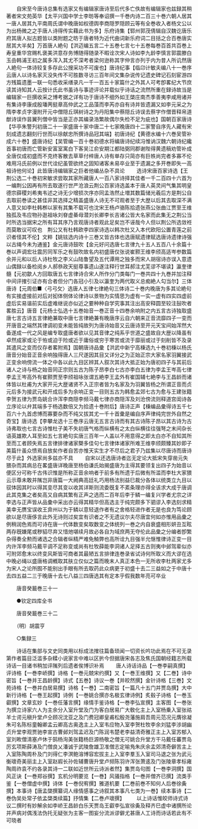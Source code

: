 <!-- { "loadSidebar": true } -->
　　自宋至今唐诗总集有选家又有编辑家唐诗至后代多亡佚故有编辑家也兹録其稍著者宋文苑英华【太平兴国中学士李昉等奉诏撰一千巻内诗二百三十巻六朝人居其一唐人居其九平南周氏谓中晚唐如权德舆李商隠罗隠顾云等有全巻收入者杨文公以为出杨微之之手唐人诗得传实藉此书为多】乐府诗集【郓州郭茂倩辑自汉魏讫唐乐府其唐人拟古题皆以类附题之昉于唐者特为近代曲词新乐府词二目括之合百巻唐实居其大半矣】万首唐人絶句【洪迈编五言二十五巻七言七十五巻每巻百首共百巻上寿皇重华宫赐札褒美洪意存务博随得随录不暇诠次宋人诗如李九龄李慎言郭震滕白玉嵒韩浦王初之属多浑入其尤不深考者梁何逊称其字仲言亦列于内为昔人所讥然唐人絶句一体诗较复多存此公搜采功不可废也】唐诗纪事【临卬计敏夫编八十一巻序云唐人以诗名家灭没失传不可胜数寻访三百年间文集杂说传记遗史碑记石刻宦游四方残篇遗墨一联一句悉收采缮录凡一千一百五十家篇什之外其人可考卽畧纪大节庶读其诗知其人云按计氏此书虽诗与事迹评论并载似乎诗话之流然所重在録诗故当是编辑家一巨撰收采之博考据之详有功于唐诗不细外如王棨庄南杰季善夷李咸用诸并有集诗李康成殷璠苪挺章高仲武之工品藻而李芮亦自有诗并皆遗漏又如李元采之为隋李孝贞字漫附开元中僧隠丘琪树诗之为丹阳集中蔡隠丘诗误去蔡字作僧晋释帛道猷诗误作昙翼列僧中皆当是正亦其编录浩繁故偶尔失检不足为疵也】国朝百家唐诗【华亭朱警刋初唐二十一家盛唐十家中唐二十七家晚唐四十二家警自序先人藏有宋刻成遗志翻刻行世而以徐献忠所撰诗品冠其端】初唐诗纪【黄德水编十六巻吴管补成六十巻】盛唐诗纪【吴管编一百十巻初德水将编唐诗纪续冯惟讷汉魏六朝诗纪纔首事初唐而亡管新安富室寓白下客吴江俞安期江都陆弼同郡谢陛得黄遗稿劝管补成全唐仅成初盛而不克终客散去草草付梓唐人诗有单存只简亦有巨帙尚完者多寡不伦难用冯氏前例以世代诠纪虽管欲终之固知诸客未易卒业至于遗漏之多开巻即失一高祖诗他何论】此皆唐诗编辑家之巨者他编丛杂不具论
　　选诗宋唐百家诗选【王荆公选二十巻初宋敏求尝取其家所藏唐人一百八家诗择其佳者一千二百四十六首为一编荆公因再有所去取遂行世严沧浪云荆公百家诗选盖本于唐人英灵间气集其明皇德宗薛稷刘希夷韦述之诗无少增损次序亦同孟浩然止増其数篇储光羲后方是荆公自去取前巻读之甚佳非其选择之精盖盛唐人诗无不可观者至于大歴以后其去取深不满人意又如李杜韩栁以家有其集不载可也沈宋王杨卢骆陈拾遗张燕公张曲江贾至王维独孤及韦应物孙逖祖咏刘眘虚綦母潜刘长卿李长吉诸公皆大名家而此集无之荆公当时所选当据宋之所有耳其序乃言观唐诗者观此足矣岂不诬哉今人但以荆公所选敛袵而莫敢议可叹也　荆公又有杜韩欧李四家诗选以韩次杜又入本代欧阳公置青莲之前识者怪其不伦】文粹【姚铉选内诗十三巻又皆古体也选唐赋遗律赋选唐诗遗律诗强以古绳今未为通鉴】金元唐诗鼓吹【金元好问选唐七言律九十五人五百八十余篇十巻以声调宏壮震厉同军乐之有鼓吹故名内初盛唐仅张说崔颢王维李颀高适岑参数篇余并元和以后人诗杜牧之李义山陆鲁望及五代谭用之独多而宋人胡宿诗亦误入意遗山偶録以备检阅乡人郝叅政天挺尊事遗山遂注释行世耳郝注尤芜谬不堪读】瀛奎律髓【元初歙人方回取唐五七言律诗合宋人所作分门类每门一巻共四十九巻并加注释中间评搉引证亦有合者但分门各冠小引及以瀛奎为两代取义总痴絶人勾当尔】三体唐诗【元周伯■〈弓弓攵〉选唐人五律七律絶句三体诗二十巻内晚唐为多其论絶句有实接虚接前对后对抝体侧体论律诗以景物为实情思为虚有一实一虚有四实四虚前虚后实易谐前实后虚难继说亦似近之要种种自学究事其注出高安释圆至较注鼔吹者畧胜云】唐音【元杨士弘选十五巻始音一巻正音十四巻余响附之内五言古诗独取盛唐七言古诗五言律絶兼取中唐七言律絶兼有晚唐序云自六朝来正音流靡四子一变而开唐音之端然其律调初变未能皆纯故列为唐诗始音又云唐诗至开元天宝间始浑然大备遂成一代之风是编专取盛唐者欲以见其音律之纯系乎世道之盛故自大歴以降虽有卓然成家或沦于恠或迫于险或近于庸俗或穷于寒苦或流于靡丽或过于刻削皆不及录其遣风之变而仅存者畧附焉】国朝唐诗品彚【洪武中新宁高棅选九十巻初棅以杨氏唐音分始音正音余响独得唐人三尺遂因其目又详分之为正始正宗大家名家羽翼接武正变余响傍流一体之中各以此九目区辨其人叙次其诗大抵正始为唐初四子与其前后诸人之诗与杨之始音同正宗则五古为陈子昂李白七古亦李白五律为李孟王岑高七律李孟王岑高外有崔颢贾至李颀祖咏张谓五絶李王孟外有崔国辅七絶李与王昌龄而诸体皆以杜甫为大家开元大歴诸贤不入正宗者皆为名家及为羽翼皆杨之所谓正音而贞元后多为接武元和开成后多为余响正变一目则五古为韩愈孟郊七古为愈与王建张籍李贺五律为贾岛姚合许浑李商隠李频马戴七律亦商隠浑及刘沧傍流则释道宫闺诗各立序论以弁其端多于杨选数倍又为拾遗十巻附后】唐诗正声【棅编品彚得诗五千七百六十九首虑博而寡要杂而不纯又拔其尤一千十首彚是编自序声律纯完世外自然之奇宝】唐诗选【李攀龙选十三巻序云唐无五言古诗而有其古诗陈子昂以其古诗为古诗弗取也七言古诗惟杜子美不失初唐气格而纵横有之太白纵横往往强弩之末间杂长语英雄欺人耳至如五七言絶句实唐三百年一人盖以不用意得之即太白亦不自知其所至而工者顾失焉五言律排律诸家槩多佳句七言律体诸家所难王维李颀颇臻其妙即子美篇什虽众愦焉自放矣作者自苦亦惟天实生才不尽后之君子乃兹集以尽唐诗而唐诗尽于此】外选家尚多兹亦不具
　　自宋以还选唐诗者迄无定论大抵宋失穿凿元失猥杂而其病总在畧盛唐详晚唐至杨伯谦氏始揭盛唐为主得其要领复出四子为始音以便区分可称千古伟识惟是所称正音余响者于前多有所遗于后微有所滥而李杜大家猥云示尊未敢并隲岂非唐篇一大阙典高廷礼巧用杨法别益巳裁分各体以统类立九目以驭体因其时以得其变尽其变以收其详斯则流委旣复不紊条理亦得全该求大成于唐调此其克集之者矣高又自病其繁有正声之选而二百年后李于鳞一编复兴学者尤宗之详李选与正声皆从品彚中采出亦云得其精华但高选主于纯完颇多下驷谬入李选刻求精美幸无赝宝误收王弇州以为于鳞以意轻退作者有之舍格轻进作者无是也良为笃论顾欲以是尽唐侈言此外无诗则过矣宜有识者之不无遗议尔夫尽唐宜何如亦惟用品彚之例稍润色焉而可诗在唐一代体数变矣取数变之体统列一巻之内自衰盛相形妍丑互眩两存旣嫌尾或秽貂尽弃又惜灺堪续月故必各自为域庶两无夺伦此品彚之分编者卽繁杂得奏全勲而诸选之合辑者纵精严难免觭弊也高所诠九目强半允惬惟律诗正变一目内许浑李频马戴平调不足称变或尚有杜牧薛能李洞诸人足择五古则夷中邺驾辈似亦可附郊愈末以终变风斯皆可商者其最陋五言排律连巻录省试诗何所取义而大谬在选中晚必绳以盛唐格调槪取其肤立仅似之篇而晚末人真正本色一无所收李杜两家尤多为宋人之论所囿不能别出手眼有所去取药此众病更于初盛十去二三益如之于中唐十去四五益二三于晚唐十去七八益三四唐选其有定本乎假我数年亮可卒业

　　唐音癸籖巻三十一

　　●钦定四库全书

　　唐音癸籖巻三十二

　　（明）胡震亨 

　　○集録三

　　诗话在集部与文史同类用以标成法搉往篇备琐闻一切资长吟功此焉在不可无录第作者篇目泛滥多杂糅小说家言中难以区扸今但据唐宋各志及焦氏国朝经籍志所载诗话一目诸书稍加评隲列后遗者俟博识补焉
　　唐人诗话诗品【一巻李嗣真撰】评诗格【一巻李峤撰】诗格【一巻元兢宋约撰】又【一巻王维撰】又【二巻】诗中密旨【一巻并王昌龄撰】诗式【五巻】诗议一巻【并皎然撰】金针诗格【三巻】文苑诗格【一巻并白居易撰】诗格【一巻】二南密旨【一篇凡十五门并贾岛撰】大中新行诗格【一巻王起撰】诗例【一巻姚合撰亦名极玄律诗例】炙毂子诗格【一巻玉叡撰】文章玄妙【一巻任藩言撰】缘情手鉴诗格【一巻李弘宣撰】主客图【一巻张为撰立诗家六人为主余分入室升堂及门为客白居易广大敎化主上入室杨乗入室张祜羊士谔元稹升堂卢仝顾况沈亚之及门费冠卿皇甫松殷尧藩施肩吾周元范况元膺徐凝朱可名陈标童翰卿孟云卿高古奥逸主上入室韦应物入室李贺杜牧李余刘猛李涉胡幽贞升堂李观贾驰李宣古曹邺刘驾孟迟及门陈润韦楚老李益清奇雅正主上入室苏郁入室刘畋僧淸塞卢休于鹄杨洵美张籍杨巨源杨敬之僧无可姚合升堂方干马戴任蕃贾岛厉玄项斯薛涛及门僧良乂潘诚于武陵詹雄卫准僧志定喻鳬朱庆余孟郊清奇僻苦主上入室陈陶周朴及门刘得仁李溟鲍溶博容宏拔主上入室李羣玉入室司马退之张为武元衡瓌奇美丽主上入室赵嘏长孙佐辅曹唐升堂卢频陈羽许浑张萧逺及门张陵章孝标雍陶周祚袁不约各录其诗一二联如近世所云诗派者然】集贾岛句图【一巻李洞撰】国风正诀【一巻郑谷撰】玄机分明要览【一巻】风骚指格【一巻并僧齐已撰】流类手鉴【一巻僧虚中撰】诗体【一巻倪宥撰】雅道机要【二巻前巻不知何人后巻徐夤撰】本事诗【唐孟棨撰纂词人缘情感事之诗叙其本事凡七类为一巻】续本事诗【二巻伪吴处常子依孟棨类续篇】抒情集【二巻卢瓌撰】
　　以上诗话惟皎师诗式诗议二撰时有妙解余如李峤王昌龄白乐天贾岛王叡李弘宣徐夤及释齐巳虚中诸撰所论并声病对偶浅法伪托无疑张为主客一图妄分流派谬僻尤甚唐人工诗而诗话若此有不可晓者
